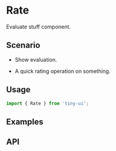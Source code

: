 # Rate

Evaluate stuff component.

## Scenario

- Show evaluation.

- A quick rating operation on something.

## Usage

```js
import { Rate } from 'tiny-ui';
```

## Examples

<!--{demo}-->

## API


